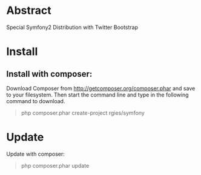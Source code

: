 Abstract
===========

Special Symfony2 Distribution with Twitter Bootstrap

Install
========

Install with composer:
--------------------------
Download Composer from http://getcomposer.org/composer.phar
and save to your filesystem. Then start the command line
and type in the following command to download.

> php composer.phar create-project rgies/symfony


Update
========

Update with composer:
> php composer.phar update